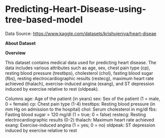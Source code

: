 # Predicting-Heart-Disease-using-tree-based-model
Data Source: https://www.kaggle.com/datasets/krishujeniya/heart-diseae

**About Dataset**

**Overview** 

This dataset contains medical data used for predicting heart disease. The data includes various attributes such as age, sex, chest pain type (cp), resting blood pressure (trestbps), cholesterol (chol), fasting blood sugar (fbs), resting electrocardiographic results (restecg), maximum heart rate achieved (thalach), exercise-induced angina (exang), and ST depression induced by exercise relative to rest (oldpeak).

Columns
age: Age of the patient (in years)
sex: Sex of the patient (1 = male, 0 = female)
cp: Chest pain type (1-4)
trestbps: Resting blood pressure (in mm Hg on admission to the hospital)
chol: Serum cholesterol in mg/dl
fbs: Fasting blood sugar > 120 mg/dl (1 = true; 0 = false)
restecg: Resting electrocardiographic results (0-2)
thalach: Maximum heart rate achieved
exang: Exercise-induced angina (1 = yes; 0 = no)
oldpeak: ST depression induced by exercise relative to rest
